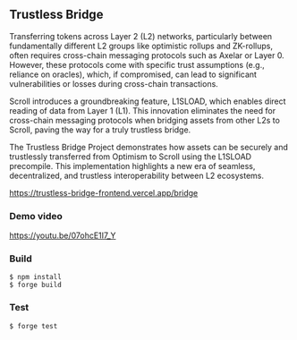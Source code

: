 ## Trustless Bridge
Transferring tokens across Layer 2 (L2) networks, particularly between fundamentally different L2 groups like optimistic rollups and ZK-rollups, often requires cross-chain messaging protocols such as Axelar or Layer 0. However, these protocols come with specific trust assumptions (e.g., reliance on oracles), which, if compromised, can lead to significant vulnerabilities or losses during cross-chain transactions.

Scroll introduces a groundbreaking feature, L1SLOAD, which enables direct reading of data from Layer 1 (L1). This innovation eliminates the need for cross-chain messaging protocols when bridging assets from other L2s to Scroll, paving the way for a truly trustless bridge.

The Trustless Bridge Project demonstrates how assets can be securely and trustlessly transferred from Optimism to Scroll using the L1SLOAD precompile. This implementation highlights a new era of seamless, decentralized, and trustless interoperability between L2 ecosystems.

https://trustless-bridge-frontend.vercel.app/bridge

### Demo video

https://youtu.be/07ohcE1I7_Y

### Build

```shell
$ npm install
$ forge build
```

### Test

```shell
$ forge test
```
